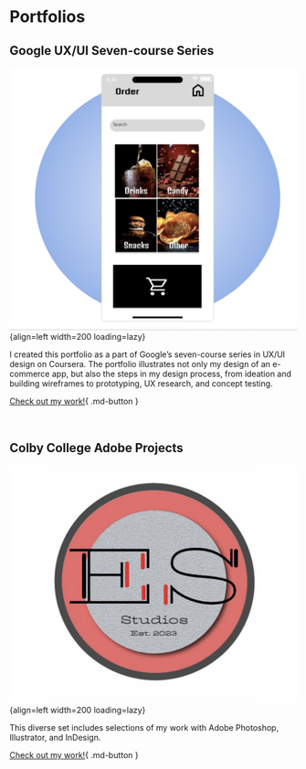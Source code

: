 
# **Portfolios**
## **Google UX/UI Seven-course Series**

![image](Images/googlework.png){align=left width=200 loading=lazy}

I created this portfolio as a part of Google’s seven-course series in UX/UI design on Coursera.  The portfolio illustrates not only my design of an e-commerce app, but also the steps in my design process, from ideation and building wireframes to prototyping, UX research, and concept testing. 

[Check out my work!](pdfs/Grad_School_Portfolio.pdf){ .md-button }


<br clear="left"/>


## **Colby College Adobe Projects**

![image](Images/digitalartdemo.png){align=left width=200 loading=lazy}

This diverse set includes selections of my work with Adobe Photoshop, Illustrator, and InDesign.

[Check out my work!](pdfs/Digital_Art_Portfolio.pdf){ .md-button }


<br clear="left"/>



